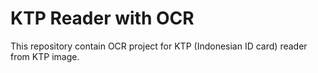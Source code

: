 # KTP Reader with OCR
This repository contain OCR project for KTP (Indonesian ID card) reader from KTP image.
